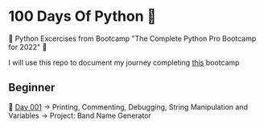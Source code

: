 # 100 Days Of Python 🐍

:floppy_disk: Python Excercises from Bootcamp "The Complete Python Pro Bootcamp for 2022" :floppy_disk:

I will use this repo to document my journey completing [this](https://www.udemy.com/course/100-days-of-code/) bootcamp

## Beginner

:date: [Day 001](https://github.com/fernandocucci/100DaysOfPython/tree/main/Day%20001)
-> Printing, Commenting, Debugging, String Manipulation and Variables
-> Project: Band Name Generator
